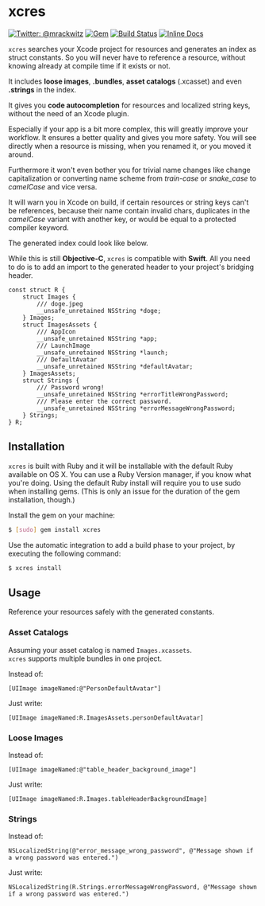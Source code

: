 # xcres

[![Twitter: @mrackwitz](https://img.shields.io/badge/contact-@mrackwitz-blue.svg?style=flat)](https://twitter.com/mrackwitz)
[![Gem](https://img.shields.io/gem/v/xcres.svg?style=flat)](http://rubygems.org/gems/xcres)
[![Build Status](https://img.shields.io/travis/mrackwitz/xcres/master.svg?style=flat)](https://travis-ci.org/mrackwitz/xcres)
[![Inline Docs](http://inch-ci.org/github/mrackwitz/xcres.svg?branch=master&style=flat)](http://inch-ci.org/github/mrackwitz/xcres)

`xcres` searches your Xcode project for resources and generates an index
as struct constants. So you will never have to reference a resource, without
knowing already at compile time if it exists or not.

It includes **loose images**, **.bundles**, **asset catalogs** (.xcasset)
and even **.strings** in the index.

It gives you **code autocompletion** for resources and localized string keys,
without the need of an Xcode plugin.

Especially if your app is a bit more complex, this will greatly improve your
workflow. It ensures a better quality and gives you more safety.
You will see directly when a resource is missing, when you renamed it,
or you moved it around.

Furthermore it won't even bother you for trivial name changes like change
capitalization or converting name scheme from *train-case* or *snake_case* to
*camelCase* and vice versa.

It will warn you in Xcode on build, if certain resources or string keys can't be
references, because their name contain invalid chars, duplicates in the
*camelCase* variant with another key, or would be equal to a protected compiler
keyword.

The generated index could look like below.

While this is still **Objective-C**, `xcres` is compatible with **Swift**.
All you need to do is to add an import to the generated header to your
project's bridging header.

```objc
const struct R {
    struct Images {
        /// doge.jpeg
        __unsafe_unretained NSString *doge;
    } Images;
    struct ImagesAssets {
        /// AppIcon
        __unsafe_unretained NSString *app;
        /// LaunchImage
        __unsafe_unretained NSString *launch;
        /// DefaultAvatar
        __unsafe_unretained NSString *defaultAvatar;
    } ImagesAssets;
    struct Strings {
        /// Password wrong!
        __unsafe_unretained NSString *errorTitleWrongPassword;
        /// Please enter the correct password.
        __unsafe_unretained NSString *errorMessageWrongPassword;
    } Strings;
} R;
```


## Installation

`xcres` is built with Ruby and it will be installable with the default
Ruby available on OS X. You can use a Ruby Version manager, if you know
what you're doing.
Using the default Ruby install will require you to use sudo when
installing gems. (This is only an issue for the duration of the gem
installation, though.)

Install the gem on your machine:

```bash
$ [sudo] gem install xcres
```

Use the automatic integration to add a build phase to your project,
by executing the following command:

```bash
$ xcres install
```


## Usage

Reference your resources safely with the generated constants.

### Asset Catalogs

Assuming your asset catalog is named `Images.xcassets`.  
`xcres` supports multiple bundles in one project.

Instead of:

```objc
[UIImage imageNamed:@"PersonDefaultAvatar"]
```

Just write:

```objc
[UIImage imageNamed:R.ImagesAssets.personDefaultAvatar]
```


### Loose Images

Instead of:

```objc
[UIImage imageNamed:@"table_header_background_image"]
```

Just write:

```objc
[UIImage imageNamed:R.Images.tableHeaderBackgroundImage]
```


### Strings

Instead of:

```objc
NSLocalizedString(@"error_message_wrong_password", @"Message shown if a wrong password was entered.")
```

Just write:

```objc
NSLocalizedString(R.Strings.errorMessageWrongPassword, @"Message shown if a wrong password was entered.")
```
